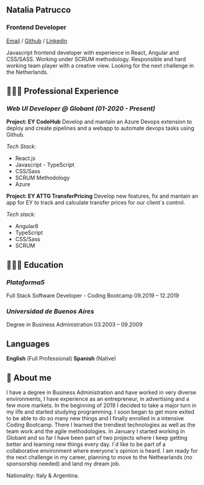 ## Natalia Patrucco

### Frontend Developer

[Email](mailto:patrucconatalia@gmail.com) / [Github](https://www.github.com/nataliapatrucco) / [Linkedin](https://www.linkedin.com/in/nataliapatrucco)

Javascript frontend developer with experience in React, Angular and CSS/SASS.
Working under SCRUM methodology.
Responsible and hard working team player with a creative view.
Looking for the next challenge in the Netherlands.

## 👩🏼‍💻 Professional Experience

### _Web UI Developer @ Globant_ _(01-2020 - Present)_

**Project: EY CodeHub**
Develop and mantain an Azure Devops extension to deploy and create pipelines and a webapp to automate devops tasks using Github.

_Tech Stack:_

- React.js
- Javascript - TypeScript
- CSS/Sass
- SCRUM Methodology
- Azure

**Project: EY ATTG TransferPricing**
Develop new features, fix and mantain an app for EY to track and calculate transfer prices for our client`s control.

_Tech stack:_

- Angular8
- TypeScript
- CSS/Sass
- SCRUM


## 👩🏼‍🎓 Education

### _Plataforma5_

Full Stack Software Developer - Coding Bootcamp
09.2019 – 12.2019

### _Universidad de Buenos Aires_

Degree in Business Administration
03.2003 – 09.2009

## Languages

**English** (Full Professional)
**Spanish** (Native)

## 📌 About me

I have a degree in Business Administration and have worked in very diverse environments, I have experience as an entrepreneur, in advertising and a few more markets.
In the beginning of 2019 I decided to take a major turn in my life and started studying programming. I soon began to get more exited to be able to do so many new things and I finally enrolled in a intensive Coding Bootcamp. There I learned the trendiest technologies as well as the team work and the agile methodologies.
In January I started working in Globant and so far I have been part of two projects where I keep getting better and learning new things every day.
I`d like to be part of a collaborative environment where everyone´s opinion is heard.
I am ready for the next challenge in my career, planning to move to the Nethearlands (no sponsorship needed) and land my dream job.

Nationality: Italy & Argentina.
